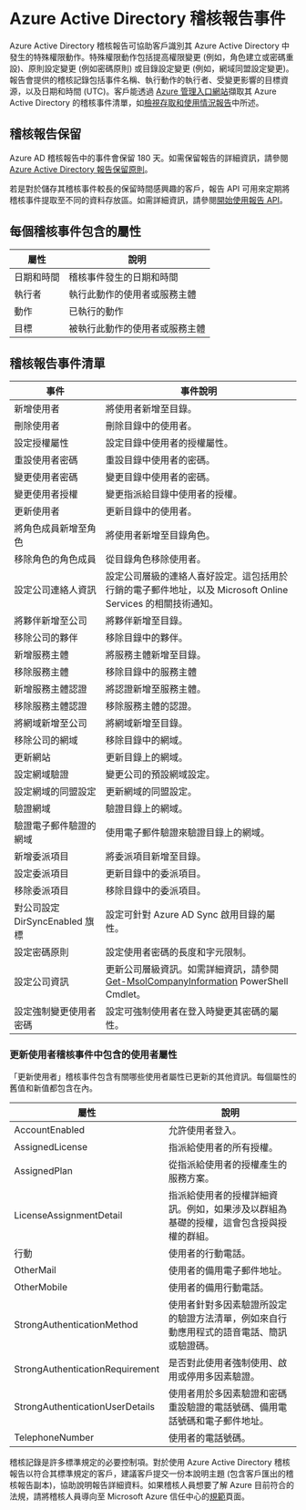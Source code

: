 <properties
   pageTitle="Azure Active Directory 稽核報告事件"
   description="可供檢視以及從 Azure Active Directory 下載的稽核事件"
   services="active-directory"
   documentationCenter=""
   authors="kenhoff"
   manager="mbaldwin"
   editor=""/>

<tags
   ms.service="active-directory"
   ms.devlang="na"
   ms.topic="article"
   ms.tgt_pltfrm="na"
   ms.workload="identity"
   ms.date="06/18/2015"
   ms.author="kenhoff"/>

# Azure Active Directory 稽核報告事件

Azure Active Directory 稽核報告可協助客戶識別其 Azure Active Directory 中發生的特殊權限動作。特殊權限動作包括提高權限變更 (例如，角色建立或密碼重設)、原則設定變更 (例如密碼原則) 或目錄設定變更 (例如，網域同盟設定變更)。報告會提供的稽核記錄包括事件名稱、執行動作的執行者、受變更影響的目標資源，以及日期和時間 (UTC)。客戶能透過 [Azure 管理入口網站](https://manage.windowsazure.com/)擷取其 Azure Active Directory 的稽核事件清單，如[檢視存取和使用情況報告](active-directory-view-access-usage-reports.md)中所述。

## 稽核報告保留

Azure AD 稽核報告中的事件會保留 180 天。如需保留報告的詳細資訊，請參閱 [Azure Active Directory 報告保留原則](active-directory-reporting-retention.md)。

若是對於儲存其稽核事件較長的保留時間感興趣的客戶，報告 API 可用來定期將稽核事件提取至不同的資料存放區。如需詳細資訊，請參閱[開始使用報告 API](active-directory-reporting-api-getting-started.md)。

## 每個稽核事件包含的屬性

| 屬性 | 說明 |
| ------	| ------								|
| 日期和時間 | 稽核事件發生的日期和時間 |
| 執行者 | 執行此動作的使用者或服務主體 |
| 動作 | 已執行的動作 |
| 目標 | 被執行此動作的使用者或服務主體 |

## 稽核報告事件清單

<!--- audit event descriptions should be in the past tense --->

| 事件 | 事件說明 |
| ------------------------------	| -------																					|
| 新增使用者 | 將使用者新增至目錄。 |
| 刪除使用者 | 刪除目錄中的使用者。 |
| 設定授權屬性 | 設定目錄中使用者的授權屬性。 |
| 重設使用者密碼 | 重設目錄中使用者的密碼。 |
| 變更使用者密碼 | 變更目錄中使用者的密碼。 |
| 變更使用者授權 | 變更指派給目錄中使用者的授權。 |
| 更新使用者 | 更新目錄中的使用者。 |
| 將角色成員新增至角色 | 將使用者新增至目錄角色。 |
| 移除角色的角色成員 | 從目錄角色移除使用者。 |
| 設定公司連絡人資訊 | 設定公司層級的連絡人喜好設定。這包括用於行銷的電子郵件地址，以及 Microsoft Online Services 的相關技術通知。 |
| 將夥伴新增至公司 | 將夥伴新增至目錄。 |
| 移除公司的夥伴 | 移除目錄中的夥伴。 |
| 新增服務主體 | 將服務主體新增至目錄。 |
| 移除服務主體 | 移除目錄中的服務主體 |
| 新增服務主體認證 | 將認證新增至服務主體。 |
| 移除服務主體認證 | 移除服務主體的認證。 |
| 將網域新增至公司 | 將網域新增至目錄。 |
| 移除公司的網域 | 移除目錄中的網域。 |
| 更新網站 | 更新目錄上的網域。 |
| 設定網域驗證 | 變更公司的預設網域設定。 |
| 設定網域的同盟設定 | 更新網域的同盟設定。 |
| 驗證網域 | 驗證目錄上的網域。 |
| 驗證電子郵件驗證的網域 | 使用電子郵件驗證來驗證目錄上的網域。 |
| 新增委派項目 | 將委派項目新增至目錄。 |
| 設定委派項目 | 更新目錄中的委派項目。 |
| 移除委派項目 | 移除目錄中的委派項目。 |
| 對公司設定 DirSyncEnabled 旗標 | 設定可針對 Azure AD Sync 啟用目錄的屬性。 |
| 設定密碼原則 | 設定使用者密碼的長度和字元限制。 |
| 設定公司資訊 | 更新公司層級資訊。如需詳細資訊，請參閱 [Get-MsolCompanyInformation](https://msdn.microsoft.com/library/azure/dn194126.aspx) PowerShell Cmdlet。 |
| 設定強制變更使用者密碼 | 設定可強制使用者在登入時變更其密碼的屬性。 |

<!---

List of events that still need descriptions:

Restore Application
Set String Auth Policy
Promote tenant to partner

--->

### 更新使用者稽核事件中包含的使用者屬性

「更新使用者」稽核事件包含有關哪些使用者屬性已更新的其他資訊。每個屬性的舊值和新值都包含在內。

| 屬性 | 說明 |
| ---------------------------------	| ---------																			|
| AccountEnabled | 允許使用者登入。 |
| AssignedLicense | 指派給使用者的所有授權。 |
| AssignedPlan | 從指派給使用者的授權產生的服務方案。 |
| LicenseAssignmentDetail | 指派給使用者的授權詳細資訊。例如，如果涉及以群組為基礎的授權，這會包含授與授權的群組。 |
| 行動 | 使用者的行動電話。 |
| OtherMail | 使用者的備用電子郵件地址。 |
| OtherMobile | 使用者的備用行動電話。 |
| StrongAuthenticationMethod | 使用者針對多因素驗證所設定的驗證方法清單，例如來自行動應用程式的語音電話、簡訊或驗證碼。 |
| StrongAuthenticationRequirement | 是否對此使用者強制使用、啟用或停用多因素驗證。 |
| StrongAuthenticationUserDetails | 使用者用於多因素驗證和密碼重設驗證的電話號碼、備用電話號碼和電子郵件地址。 |
| TelephoneNumber | 使用者的電話號碼。 |

稽核記錄是許多標準規定的必要控制項。對於使用 Azure Active Directory 稽核報告以符合其標準規定的客戶，建議客戶提交一份本說明主題 (包含客戶匯出的稽核報告副本)，協助說明報告詳細資料。如果稽核人員想要了解 Azure 目前符合的法規，請將稽核人員導向至 Microsoft Azure 信任中心的[規範](http://azure.microsoft.com/support/trust-center/compliance/)頁面。
 

<!---HONumber=August15_HO6-->